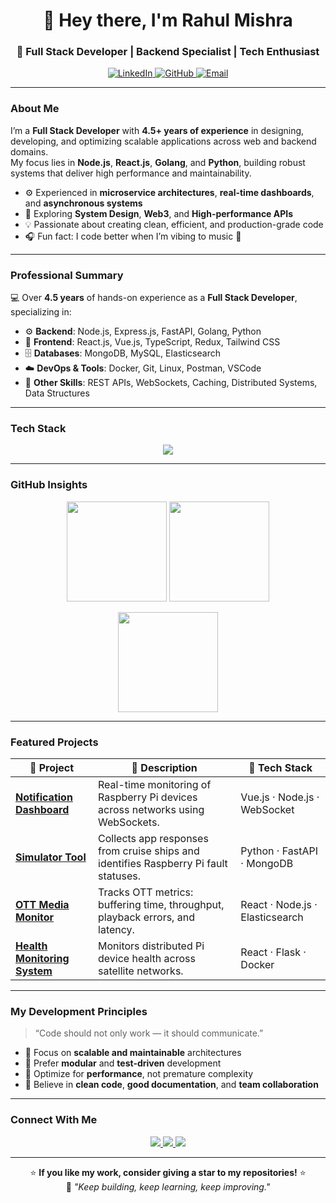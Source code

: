 <!-- Profile Header -->
<h1 align="center">👋 Hey there, I'm Rahul Mishra</h1>
<h3 align="center">🚀 Full Stack Developer | Backend Specialist | Tech Enthusiast</h3>

<p align="center">
  <a href="https://www.linkedin.com/in/rahul-mishra-b2970813b/">
    <img src="https://img.shields.io/badge/LinkedIn-blue?style=flat&logo=linkedin" alt="LinkedIn" />
  </a>
  <a href="https://github.com/rahulmishra117">
    <img src="https://img.shields.io/badge/GitHub-black?style=flat&logo=github" alt="GitHub" />
  </a>
  <a href="mailto:rahulmishra117@gmail.com">
    <img src="https://img.shields.io/badge/Email-red?style=flat&logo=gmail" alt="Email" />
  </a>
</p>

---

###  About Me  

I’m a **Full Stack Developer** with **4.5+ years of experience** in designing, developing, and optimizing scalable applications across web and backend domains.  
My focus lies in **Node.js**, **React.js**, **Golang**, and **Python**, building robust systems that deliver high performance and maintainability.  


- ⚙️ Experienced in **microservice architectures**, **real-time dashboards**, and **asynchronous systems**  
- 🌱 Exploring **System Design**, **Web3**, and **High-performance APIs**  
- 💡 Passionate about creating clean, efficient, and production-grade code  
- 🎧 Fun fact: I code better when I’m vibing to music 🎵  

---

###  Professional Summary

💻 Over **4.5 years** of hands-on experience as a **Full Stack Developer**, specializing in:
- ⚙️ **Backend**: Node.js, Express.js, FastAPI, Golang, Python  
- 🧩 **Frontend**: React.js, Vue.js, TypeScript, Redux, Tailwind CSS  
- 🗄️ **Databases**: MongoDB, MySQL, Elasticsearch  
- ☁️ **DevOps & Tools**: Docker, Git, Linux, Postman, VSCode  
- 🧠 **Other Skills**: REST APIs, WebSockets, Caching, Distributed Systems, Data Structures  

---

###  Tech Stack

<p align="center">
  <img src="https://skillicons.dev/icons?i=js,ts,react,vue,redux,nodejs,express,go,python,fastapi,mongodb,mysql,elasticsearch,docker,linux,git,postman,vscode&perline=9" />
</p>

---

###  GitHub Insights  

<p align="center">
  <img height="160" src="https://github-readme-stats.vercel.app/api?username=rahulmishra117&show_icons=true&theme=radical&hide_border=true&count_private=true" />
  <img height="160" src="https://github-readme-streak-stats.herokuapp.com?user=rahulmishra117&theme=radical&hide_border=true" />
</p>

<p align="center">
  <img height="160" src="https://github-readme-stats.vercel.app/api/top-langs/?username=rahulmishra117&layout=compact&theme=radical&hide_border=true" />
</p>

---

###  Featured Projects  

| 🧩 Project | 📝 Description | 🧠 Tech Stack |
|-------------|----------------|---------------|
| [**Notification Dashboard**](https://github.com/rahulmishra117) | Real-time monitoring of Raspberry Pi devices across networks using WebSockets. | Vue.js · Node.js · WebSocket |
| [**Simulator Tool**](https://github.com/rahulmishra117) | Collects app responses from cruise ships and identifies Raspberry Pi fault statuses. | Python · FastAPI · MongoDB |
| [**OTT Media Monitor**](https://github.com/rahulmishra117) | Tracks OTT metrics: buffering time, throughput, playback errors, and latency. | React · Node.js · Elasticsearch |
| [**Health Monitoring System**](https://github.com/rahulmishra117) | Monitors distributed Pi device health across satellite networks. | React · Flask · Docker |

---

###  My Development Principles

>  “Code should not only work — it should communicate.”  

- 🔹 Focus on **scalable and maintainable** architectures  
- 🔹 Prefer **modular** and **test-driven** development  
- 🔹 Optimize for **performance**, not premature complexity  
- 🔹 Believe in **clean code**, **good documentation**, and **team collaboration**  

---

###  Connect With Me  

<p align="center">
  <a href="https://www.linkedin.com/in/rahul-mishra-b2970813b/">
    <img src="https://img.shields.io/badge/LinkedIn-0A66C2?style=for-the-badge&logo=linkedin&logoColor=white" />
  </a>
  <a href="https://github.com/rahulmishra117">
    <img src="https://img.shields.io/badge/GitHub-000000?style=for-the-badge&logo=github&logoColor=white" />
  </a>
  <a href="mailto:rahulmishra117@gmail.com">
    <img src="https://img.shields.io/badge/Gmail-EA4335?style=for-the-badge&logo=gmail&logoColor=white" />
  </a>
</p>

---

<div align="center">

⭐ **If you like my work, consider giving a star to my repositories!** ⭐  
💬 *"Keep building, keep learning, keep improving."*

</div>
